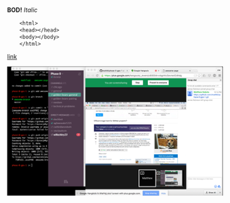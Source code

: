 **BOD!**
*Italic*

        <html>
        <head></head>
        <body></body>
        </html>
[link](http://www.google.com)

![screenshot](screenshot.jpg)